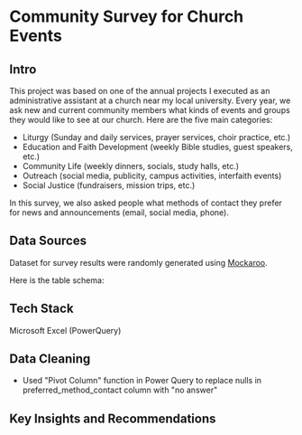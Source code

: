 # Community Survey for Church Events

## Intro

This project was based on one of the annual projects I executed as an administrative assistant at a church near my local university. Every year, we ask new and current community members what kinds of events and groups they would like to see at our church. Here are the five main categories:

- Liturgy (Sunday and daily services, prayer services, choir practice, etc.)
- Education and Faith Development (weekly Bible studies, guest speakers, etc.)
- Community Life (weekly dinners, socials, study halls, etc.)
- Outreach (social media, publicity, campus activities, interfaith events)
- Social Justice (fundraisers, mission trips, etc.)

In this survey, we also asked people what methods of contact they prefer for news and announcements (email, social media, phone).

## Data Sources

Dataset for survey results were randomly generated using [Mockaroo](https://mockaroo.com/).

Here is the table schema:

## Tech Stack

Microsoft Excel (PowerQuery)

## Data Cleaning

- Used "Pivot Column" function in Power Query to replace nulls in preferred_method_contact column with "no answer"

## Key Insights and Recommendations

